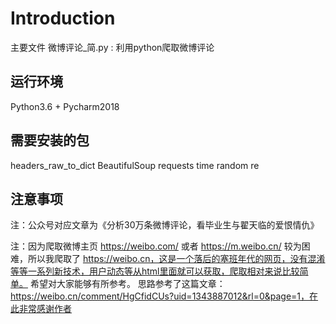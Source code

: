 # Introduction
主要文件
  微博评论_简.py : 利用python爬取微博评论
  
## 运行环境
  Python3.6 + Pycharm2018
  
## 需要安装的包
  headers_raw_to_dict
  BeautifulSoup
  requests
  time
  random
  re
 
 ## 注意事项
注：公众号对应文章为《分析30万条微博评论，看毕业生与翟天临的爱恨情仇》

注：因为爬取微博主页 https://weibo.com/ 或者 https://m.weibo.cn/ 较为困难，所以我爬取了 https://weibo.cn，这是一个落后的塞班年代的网页，没有混淆等等一系列新技术，用户动态等从html里面就可以获取，爬取相对来说比较简单。
希望对大家能够有所参考。 思路参考了这篇文章：https://weibo.cn/comment/HgCfidCUs?uid=1343887012&rl=0&page=1，在此非常感谢作者
